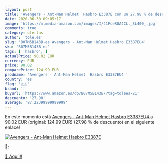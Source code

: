 ```yaml
---
layout: post
title: 'Avengers - Ant-Man Helmet  Hasbro E3387E con un 27.98 % de descuento'
date: 2020-06-30 09:05:17
image: 'https://m.media-amazon.com/images/I/41FceR0A4CL._SL400_.jpg'
comments: true
category: ofertas
author: 'tole.es'
slug: 'B07M5B143B-es Avengers - Ant-Man Helmet Hasbro E3387EU4'
sku: 'B07M5B143B-es'
tags: [ 'hasbro', ]
actualPrice: 90.02 EUR
currency: EUR
price: 90.02
comparePrice: 124.99 EUR
prodname: 'Avengers - Ant-Man Helmet  Hasbro E3387EU4 '
country: 'es'
flag: '🇪🇸'
brand: ''
buyurl: 'https://www.amazon.es/dp/B07M5B143B/?tag=tolees-21'
descuento: '27.98'
average: '87.22399999999999'
---
```


En este momento está [Avengers - Ant-Man Helmet  Hasbro E3387EU4 ](https://www.amazon.es/dp/B07M5B143B/?tag=tolees-21) a 90.02 EUR (original: 124.99 EUR) (27.98 %  de descuento) en el siguiente enlace!

[![Avengers - Ant-Man Helmet  Hasbro E3387E](https://m.media-amazon.com/images/I/41FceR0A4CL._SL400_.jpg)](https://www.amazon.es/dp/B07M5B143B/?tag=tolees-21)

🔎:


[🛒 Aquí!!!](https://www.amazon.es/dp/B07M5B143B/?tag=tolees-21)
